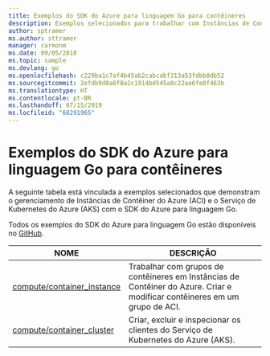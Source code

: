 ```yaml
---
title: Exemplos do SDK do Azure para linguagem Go para contêineres
description: Exemplos selecionados para trabalhar com Instâncias de Contêiner do Azure e o Serviço de Kubernetes do Azure com o SDK do Azure para linguagem Go.
author: sptramer
ms.author: sttramer
manager: carmonm
ms.date: 09/05/2018
ms.topic: sample
ms.devlang: go
ms.openlocfilehash: c229ba1c7af4b45ab2cabcabf313a53fdbb0db52
ms.sourcegitcommit: 2efdb9d8a8f8a2c1914bd545a8c22ae6fe0f463b
ms.translationtype: HT
ms.contentlocale: pt-BR
ms.lasthandoff: 07/15/2019
ms.locfileid: "68291965"
---
```

# <a name="azure-sdk-for-go-samples-for-containers"></a>Exemplos do SDK do Azure para linguagem Go para contêineres

A seguinte tabela está vinculada a exemplos selecionados que demonstram o gerenciamento de Instâncias de Contêiner do Azure (ACI) e o Serviço de Kubernetes do Azure (AKS) com o SDK do Azure para linguagem Go.

Todos os exemplos do SDK do Azure para linguagem Go estão disponíveis no [GitHub](https://github.com/Azure-Samples/azure-sdk-for-go-samples).

| NOME | DESCRIÇÃO |
|------|-------------|
| [compute/container_instance](https://github.com/Azure-Samples/azure-sdk-for-go-samples/blob/master/compute/container_instance.go) | Trabalhar com grupos de contêineres em Instâncias de Contêiner do Azure. Criar e modificar contêineres em um grupo de ACI. |
| [compute/container_cluster](https://github.com/Azure-Samples/azure-sdk-for-go-samples/blob/master/compute/container_cluster.go) | Criar, excluir e inspecionar os clientes do Serviço de Kubernetes do Azure (AKS). |
